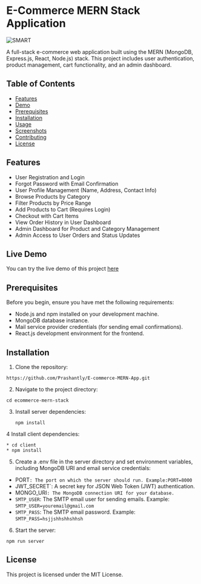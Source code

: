 # E-Commerce MERN Stack Application

![SMART](https://github.com/Prashantly/E-commerce-MERN-App/assets/99544800/446b3010-f681-4246-b59a-0feff551f235)

A full-stack e-commerce web application built using the MERN (MongoDB, Express.js, React, Node.js) stack. This project includes user authentication, product management, cart functionality, and an admin dashboard.

## Table of Contents

- [Features](#features)
- [Demo](#demo)
- [Prerequisites](#prerequisites)
- [Installation](#installation)
- [Usage](#usage)
- [Screenshots](#screenshots)
- [Contributing](#contributing)
- [License](#license)

## Features

- User Registration and Login
- Forgot Password with Email Confirmation
- User Profile Management (Name, Address, Contact Info)
- Browse Products by Category
- Filter Products by Price Range
- Add Products to Cart (Requires Login)
- Checkout with Cart Items
- View Order History in User Dashboard
- Admin Dashboard for Product and Category Management
- Admin Access to User Orders and Status Updates

## Live Demo

You can try the live demo of this project [here](https://distinct-boa-fatigues.cyclic.app/)

## Prerequisites

Before you begin, ensure you have met the following requirements:

- Node.js and npm installed on your development machine.
- MongoDB database instance.
- Mail service provider credentials (for sending email confirmations).
- React.js development environment for the frontend.

## Installation

1. Clone the repository:

`https://github.com/Prashantly/E-commerce-MERN-App.git`

2. Navigate to the project directory:

`cd ecommerce-mern-stack`

3. Install server dependencies:

   `npm install`

4 Install client dependencies:

    * cd client
    * npm install

5. Create a .env file in the server directory and set environment variables, including MongoDB URI and email service credentials:

- PORT`: The port on which the server should run. Example:PORT=8000`
- JWT_SECRET`: A secret key for JSON Web Token (JWT) authentication.
- MONGO_URI`: The MongoDB connection URI for your database.`
- `SMTP_USER`: The SMTP email user for sending emails. Example: `SMTP_USER=youremail@gmail.com`
- `SMTP_PASS`: The SMTP email password. Example: `SMTP_PASS=hsjjshhshhshhsh`

6. Start the server:

`npm run server`

## License

This project is licensed under the MIT License.
